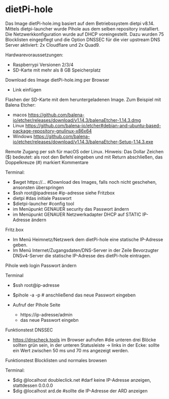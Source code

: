 # dietPi-hole

Das Image dietPi-hole.img basiert auf dem Betriebssystem dietpi v8.14. Mittels dietpi-launcher wurde Pihole aus dem selben repository installiert. Die Netzwerkkonfiguration wurde auf DHCP voreingestellt. Dazu wurden 75 Blocklisten eingepflegt und die Option DNSSEC für die vier upstream DNS Server aktiviert: 2x Cloudflare und 2x Quad9.

Hardwarevoraussetzungen: 
- Raspberrypi Versionen 2/3/4
- SD-Karte mit mehr als 8 GB Speicherplatz

Download des Image dietPi-hole.img per Browser
- Link einfügen

Flashen der SD-Karte mit dem heruntergeladenen Image.
Zum Beispiel mit Balena Etcher:
- macos https://github.com/balena-io/etcher/releases/download/v1.14.3/balenaEtcher-1.14.3.dmg
- Linux https://github.com/balena-io/etcher#debian-and-ubuntu-based-package-repository-gnulinux-x86x64
- Windows https://github.com/balena-io/etcher/releases/download/v1.14.3/balenaEtcher-Setup-1.14.3.exe

Remote Zugang per ssh für macOS oder Linux. 
Hinweis: Das Dollar Zeichen ($) bedeutet: als root den Befehl eingeben und mit Return abschließen, das
         Doppelkreuze (#) markiert Kommentare 

Terminal:
- $wget https://... #Download des Images, falls noch nicht geschehen, ansonsten überspringen
- $ssh root@ipadresse #ip-adresse siehe Fritzbox
- dietpi #das initiale Passwort
- $dietpi-launcher #config tool
- im Menüpunkt GENAUER security das Passwort ändern
- im Menüpunkt GENAUER Netzwerkadapter DHCP auf STATIC IP-Adresse ändern

Fritz.box

- Im Menü Heimnetz/Netzwerk dem dietPi-hole eine statische IP-Adresse geben.
- Im Menü Internet/Zugangsdaten/DNS-Server in der Zeile Bevorzugter DNSv4-Server die statische IP-Adresse des dietPi-hole eintragen.

Pihole web login Passwort ändern

Terminal
- $ssh root@ip-adresse
- $pihole -a -p # anschließend das neue Passwort eingeben

- Aufruf der Pihole Seite
  - https://ip-adresse/admin
  - das neue Passwort eingebn 

Funktionstest DNSSEC
  
  - https://dnscheck.tools im Browser aufrufen #die unteren drei Blöcke sollten grün sein, in der unteren Statusleiste -> links in der Ecke: sollte ein Wert zwischen 50 ms und 70 ms angezeigt werden.

Funktionstest Blocklisten und normales browsen

Terminal:
  - $dig @localhost doubleclick.net #darf keine IP-Adresse anzeigen, stattdessen 0.0.0.0
  - $dig @localhost ard.de #sollte die IP-Adresse der ARD anzeigen
